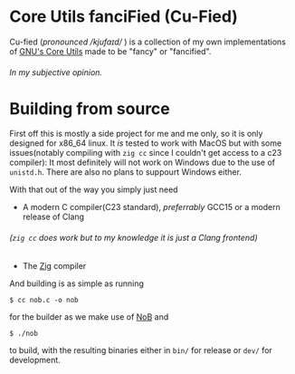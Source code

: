 # Core Utils fanciFied (Cu-Fied)

Cu-fied (*pronounced /kjufaɪd/* ) is a collection of my own implementations of [GNU's Core Utils](https://www.gnu.org/software/coreutils/) made to be "fancy" or "fancified".
###### In my subjective opinion.

# Building from source

First off this is mostly a side project for me and me only, so it is only designed for x86_64 linux. It *is* tested to work with MacOS but with some issues(notably compiling with `zig cc` since I couldn't get access to a c23 compiler): It most definitely will not work on Windows due to the use of `unistd.h`. There are also no plans to suppourt Windows either.

With that out of the way you simply just need
- A modern C compiler(C23 standard), *preferrably* GCC15 or a modern release of Clang
###### (`zig cc` does work but to my knowledge it is just a Clang frontend)
- The [Zig](https://ziglang.org/) compiler

And building is as simple as running
```console
$ cc nob.c -o nob
```
for the builder as we make use of [NoB](https://github.com/tsoding/nob.h) and
```console
$ ./nob
```
to build, with the resulting binaries either in `bin/` for release or `dev/` for development.